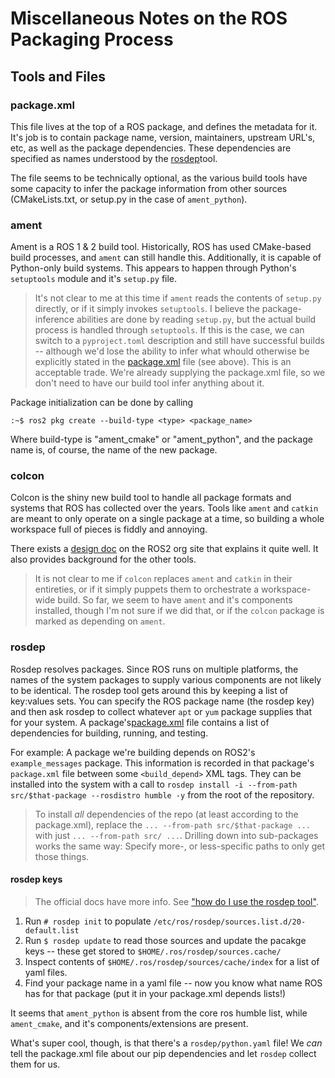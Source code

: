 # Miscellaneous Notes on the ROS Packaging Process

## Tools and Files

### package.xml

This file lives at the top of a ROS package, and defines the metadata for it. It's job is to contain package name, version, maintainers, upstream URL's, etc, as well as the package dependencies. These dependencies are specified as names understood by the [rosdep](#rosdep)tool.

The file seems to be technically optional, as the various build tools have some capacity to infer the package information from other sources (CMakeLists.txt, or setup.py in the case of `ament_python`).

### ament

Ament is a ROS 1 & 2 build tool. Historically, ROS has used CMake-based build processes, and `ament` can still handle this. Additionally, it is capable of Python-only build systems. This appears to happen through Python's `setuptools` module and it's `setup.py` file.

>It's not clear to me at this time if `ament` reads the contents of `setup.py` directly, or if it simply invokes `setuptools`. I believe the package-inference abilities are done by reading `setup.py`, but the actual build process is handled through `setuptools`. If this is the case, we can switch to a `pyproject.toml` description and still have successful builds -- although we'd lose the ability to infer what whould otherwise be explicitly stated in the [package.xml](#packagexml) file (see above). This is an acceptable trade. We're already supplying the package.xml file, so we don't need to have our build tool infer anything about it.

Package initialization can be done by calling 

`:~$ ros2 pkg create --build-type <type> <package_name>`

Where build-type is "ament_cmake" or "ament_python", and the package name is, of course, the name of the new package.

### colcon

Colcon is the shiny new build tool to handle all package formats and systems that ROS has collected over the years. Tools like `ament` and `catkin` are meant to only operate on a single package at a time, so building a whole workspace full of pieces is fiddly and annoying.

There exists a [design doc](https://design.ros2.org/articles/build_tool.html) on the ROS2 org site that explains it quite well. It also provides background for the other tools.

> It is not clear to me if `colcon` replaces `ament` and `catkin` in their entireties, or if it simply puppets them to orchestrate a workspace-wide build. So far, we seem to have `ament` and it's components installed, though I'm not sure if we did that, or if the `colcon` package is marked as depending on `ament`.

### rosdep

Rosdep resolves packages. Since ROS runs on multiple platforms, the names of the system packages to supply various components are not likely to be identical. The rosdep tool gets around this by keeping a list of key:values sets. You can specify the ROS package name (the rosdep key) and then ask rosdep to collect whatever `apt` or `yum` package supplies that for your system. A package's[package.xml](#packagexml) file contains a list of dependencies for building, running, and testing.

For example: A package we're building depends on ROS2's `example_messages` package. This information is recorded in that package's `package.xml` file between some `<build_depend>` XML tags. They can be installed into the system with a call to `rosdep install -i --from-path src/$that-package --rosdistro humble -y` from the root of the repository.

> To install *all* dependencies of the repo (at least according to the package.xml), replace the `... --from-path src/$that-package ...` with just `... --from-path src/ ...`. Drilling down into sub-packages works the same way: Specify more-, or less-specific paths to only get those things.

#### rosdep keys

> The official docs have more info. See ["how do I use the rosdep tool"](https://docs.ros.org/en/foxy/Tutorials/Intermediate/Rosdep.html#how-do-i-use-the-rosdep-tool).

1. Run `# rosdep init` to populate `/etc/ros/rosdep/sources.list.d/20-default.list`
2. Run `$ rosdep update` to read those sources and update the pacakge keys -- these get stored to `$HOME/.ros/rosdep/sources.cache/`
3. Inspect contents of `$HOME/.ros/rosdep/sources/cache/index` for a list of yaml files.
4. Find your package name in a yaml file -- now you know what name ROS has for that package (put it in your package.xml depends lists!)

It seems that `ament_python` is absent from the core ros humble list, while `ament_cmake`, and it's components/extensions are present.

What's super cool, though, is that there's a `rosdep/python.yaml` file! We *can* tell the package.xml file about our pip dependencies and let `rosdep` collect them for us.